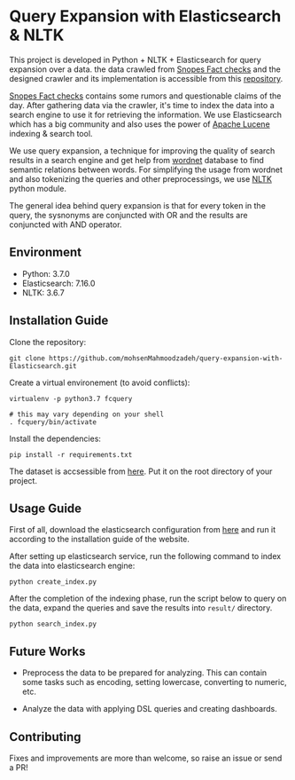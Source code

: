 # Query Expansion with Elasticsearch & NLTK
This project is developed in Python + NLTK + Elasticsearch for query expansion over a data. the data crawled from [Snopes Fact checks](https://www.snopes.com/fact-check/) and the designed crawler and its implementation is accessible from this [repository](https://github.com/mohsenMahmoodzadeh/Fact-Checks-Crawler). 

[Snopes Fact checks](https://www.snopes.com/fact-check/) contains some rumors and questionable claims of the day. After gathering data via the crawler, it's time to index the data into a search engine to use it for retrieving the information. We use Elasticsearch which has a big community and also uses the power of [Apache Lucene](https://lucene.apache.org/) indexing & search tool.

We use query expansion, a technique for improving the quality of search results in a search engine and get help from [wordnet](https://wordnet.princeton.edu/) database to find semantic relations between words. For simplifying the usage from wordnet and also tokenizing the queries and other preprocessings, we use [NLTK](https://www.nltk.org/) python module. 

The general idea behind query expansion is that for every token in the query, the sysnonyms are conjuncted with OR and the results are conjuncted with AND operator.

## Environment
- Python: 3.7.0
- Elasticsearch: 7.16.0
- NLTK: 3.6.7

## Installation Guide
Clone the repository:
```
git clone https://github.com/mohsenMahmoodzadeh/query-expansion-with-Elasticsearch.git
```

Create a virtual environement (to avoid conflicts):
```
virtualenv -p python3.7 fcquery

# this may vary depending on your shell
. fcquery/bin/activate 
```

Install the dependencies:
```
pip install -r requirements.txt
```
The dataset is accsessible from [here](https://drive.google.com/file/d/1QO3-UxU3Fpgvn7Vjl-dV5SvkMllIugYZ/view?usp=sharing). Put it on the root directory of your project.


## Usage Guide

First of all, download the elasticsearch configuration from [here](https://www.elastic.co/downloads/elasticsearch) and run it according to the installation guide of the website.

After setting up elasticsearch service, run the following command to index the data into elasticsearch engine:
```
python create_index.py
```

After the completion of the indexing phase, run the script below to query on the data, expand the queries and save the results into `result/` directory.
```
python search_index.py
```

## Future Works

- Preprocess the data to be prepared for analyzing. This can contain some tasks such as encoding, setting lowercase, converting to numeric, etc.

- Analyze the data with applying DSL queries and creating dashboards.

## Contributing
Fixes and improvements are more than welcome, so raise an issue or send a PR!